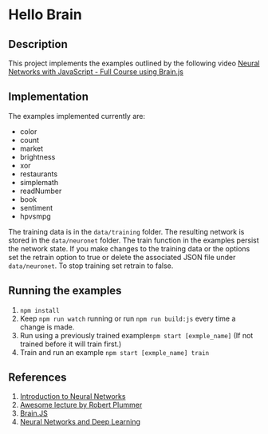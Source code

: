 # Hello Brain

## Description

This project implements the examples outlined by the following video [Neural Networks with JavaScript - Full Course using Brain.js](https://youtu.be/6E6XecoTRVo)

## Implementation

The examples implemented currently are:

* color
* count
* market
* brightness
* xor
* restaurants
* simplemath
* readNumber
* book
* sentiment
* hpvsmpg

The training data is in the `data/training` folder. The resulting network is stored in the `data/neuronet` folder.
The train function in the examples persist the network state. If you make changes to the training data or the options
set the retrain option to true or delete the associated JSON file under `data/neuronet`. To stop training set 
retrain to false.

## Running the examples
1. `npm install`
2. Keep `npm run watch` running or run `npm run build:js` every time a change is made.
2. Run using a previously trained example`npm start [exmple_name]` (If not trained before it will train first.)
3. Train and run an example `npm start [exmple_name] train`

## References

1. [Introduction to Neural Networks](https://www.youtube.com/playlist?list=PLZHQObOWTQDNU6R1_67000Dx_ZCJB-3pi)
2. [Awesome lecture by Robert Plummer](https://scrimba.com/g/gneuralnetworks)
3. [Brain.JS](https://brain.js.org) 
4. [Neural Networks and Deep Learning](http://neuralnetworksanddeeplearning.com)